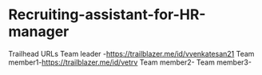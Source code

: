 # Recruiting-assistant-for-HR-manager

Trailhead URLs
Team leader -https://trailblazer.me/id/vvenkatesan21
Team member1-https://trailblazer.me/id/vetrv
Team member2-
Team member3-
